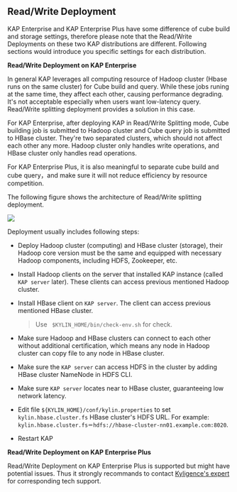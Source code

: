 ## Read/Write Deployment

KAP Enterprise and KAP Enterprise Plus have some difference of cube build and storage settings, therefore please note that the Read/Write Deployments on these two KAP distributions are different. Following sections would introduce you specific settings for each distribution.

**Read/Write Deployment on KAP Enterprise**

In general KAP leverages all computing resource of Hadoop cluster (Hbase runs on the same cluster) for Cube build and query. While these jobs runing at the same time, they affect each other, causing performance degrading. It's not acceptable especially when users want low-latency query. Read/Write splitting deployment provides a solution in this case.

For KAP Enterprise, after deploying KAP in Read/Write Splitting mode, Cube building job is submitted to Hadoop cluster and Cube query job is submitted to HBase cluster. They're two separated clusters, which should not affect each other any more. Hadoop cluster only handles write operations, and HBase cluster only handles read operations.

For KAP Enterprise Plus, it is also meaningful to separate cube build and cube query，and make sure it will not reduce efficiency by resource competition.

The following figure shows the architecture of Read/Write splitting deployment.

![](images/rw_separated.png)

Deployment usually includes following steps:

- Deploy Hadoop cluster (computing) and HBase cluster (storage), their Hadoop core version must be the same and equipped with necessary Hadoop components, including HDFS, Zookeeper, etc.

- Install Hadoop clients on the server that installed KAP instance (called `KAP server` later). These clients can access previous mentioned Hadoop cluster.

- Install HBase client on `KAP server`. The client can access previous mentioned HBase cluster.

  >Use ` $KYLIN_HOME/bin/check-env.sh` for check.

- Make sure Hadoop and HBase clusters can connect to each other without additional certification, which means any node in Hadoop cluster can copy file to any node in HBase cluster.

- Make sure the `KAP server` can access HDFS in the cluster by adding HBase cluster NameNode in HDFS CLI.

- Make sure `KAP server` locates near to HBase cluster, guaranteeing low network latency.

- Edit file `${KYLIN_HOME}/conf/kylin.properties` to set `kylin.hbase.cluster.fs` HBase cluster's HDFS URL. For example: `kylin.hbase.cluster.fs＝hdfs://hbase-cluster-nn01.example.com:8020`.

- Restart KAP

**Read/Write Deployment on KAP Enterprise Plus**

Read/Write Deployment on KAP Enterprise Plus is supported but might have potential issues. Thus it strongly recommands to contact [Kyligence's expert](../introduction/get_support.en.md) for corresponding tech support.
